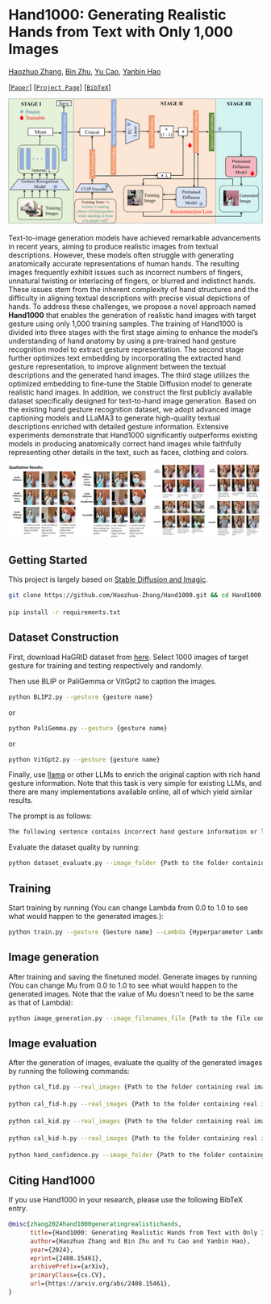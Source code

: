 # Hand1000: Generating Realistic Hands from Text with Only 1,000 Images

[Haozhuo Zhang](https://haozhuo-zhang.github.io/), [Bin Zhu](https://binzhubz.github.io/), [Yu Cao](https://haozhuo-zhang.github.io/Hand1000-project-page/), [Yanbin Hao](https://haoyanbin918.github.io/)

[[`Paper`](https://arxiv.org/abs/2408.15461)] [[`Project Page`](https://haozhuo-zhang.github.io/Hand1000-project-page/)] [[`BibTeX`](#citing-hand1000)]

![Hand1000 architecture](imgs/training.png?raw=true)

Text-to-image generation models have achieved remarkable advancements in recent years, aiming to produce realistic images from textual descriptions. However, these models often struggle with generating anatomically accurate representations of human hands. The resulting images frequently exhibit issues such as incorrect numbers of fingers, unnatural twisting or interlacing of fingers, or blurred and indistinct hands. These issues stem from the inherent complexity of hand structures and the difficulty in aligning textual descriptions with precise visual depictions of hands. To address these challenges, we propose a novel approach named **Hand1000** that enables the generation of realistic hand images with target gesture using only 1,000 training samples. The training of Hand1000 is divided into three stages with the first stage aiming to enhance the model’s understanding of hand anatomy by using a pre-trained hand gesture recognition model to extract gesture representation. The second stage further optimizes text embedding by incorporating the extracted hand gesture representation, to improve alignment between the textual descriptions and the generated hand images. The third stage utilizes the optimized embedding to fine-tune the Stable Diffusion model to generate realistic hand images. In addition, we construct the first publicly available dataset specifically designed for text-to-hand image generation. Based on the existing hand gesture recognition dataset, we adopt advanced image captioning models and LLaMA3 to generate high-quality textual descriptions enriched with detailed gesture information. Extensive experiments demonstrate that Hand1000 significantly outperforms existing models in producing anatomically correct hand images while faithfully representing other details in the text, such as faces, clothing and colors.

![Results](imgs/results.jpg?raw=true)

## Getting Started

This project is largely based on [Stable Diffusion and Imagic](https://github.com/justinpinkney/stable-diffusion/blob/main/notebooks/imagic.ipynb).

```bash
git clone https://github.com/Haozhuo-Zhang/Hand1000.git && cd Hand1000

pip install -r requirements.txt
```

## Dataset Construction

First, download HaGRID dataset from [here](https://github.com/hukenovs/hagrid). Select 1000 images of target gesture for training and testing respectively and randomly.

Then use BLIP or PaliGemma or VitGpt2 to caption the images.

```bash
python BLIP2.py --gesture {gesture name}
```

or

```bash
python PaliGemma.py --gesture {gesture name}
```

or

```bash
python VitGpt2.py --gesture {gesture name}
```

Finally, use [llama](https://www.llama.com/) or other LLMs to enrich the original caption with rich hand gesture information. Note that this task is very simple for existing LLMs, and there are many implementations available online, all of which yield similar results. 

The prompt is as follows:

```bash
The following sentence contains incorrect hand gesture information or lacks hand gesture information. If it contains incorrect hand gesture information, modify it to 'making phone call hand gesture.' If it lacks hand gesture information, append 'making phone call hand gesture' to the end of the sentence. The original sentence is: 'a girl in a green shirt and glasses giving the peace sign.' The final sentence must include 'making phone call hand gesture' exactly as it is. Provide the modified sentence directly and independently.
```

Evaluate the dataset quality by running:
```bash
python dataset_evaluate.py --image_folder {Path to the folder containing images} --image_filenames_path {Path to the file containing image filenames} --captions_path {Path to the file containing captions}
```

## Training

Start training by running (You can change Lambda from 0.0 to 1.0 to see what would happen to the generated images.):

```bash
python train.py --gesture {Gesture name} --Lambda {Hyperparameter Lambda}
```

## Image generation

After training and saving the finetuned model. Generate images by running (You can change Mu from 0.0 to 1.0 to see what would happen to the generated images. Note that the value of Mu doesn't need to be the same as that of Lambda):

```bash
python image_generation.py --image_filenames_file {Path to the file containing image filenames} --prompts_file {Path to the file containing prompts} --feature_npy_path {Path to the npy file containing gesture features} --ckpt {Path to the finetuned model} --img_save_path {Path to save the images} --mu {hyperparameter mu}
```

## Image evaluation

After the generation of images, evaluate the quality of the generated images by running the following commands:

```bash
python cal_fid.py --real_images {Path to the folder containing real images} --fake_images {Path to the folder containing generated images}

python cal_fid-h.py --real_images {Path to the folder containing real images} --fake_images {Path to the folder containing generated images}

python cal_kid.py --real_images {Path to the folder containing real images} --fake_images {Path to the folder containing generated images}

python cal_kid-h.py --real_images {Path to the folder containing real images} --fake_images {Path to the folder containing generated images}

python hand_confidence.py --image_folder {Path to the folder containing generated images}
```

## Citing Hand1000

If you use Hand1000 in your research, please use the following BibTeX entry.

```bibtex
@misc{zhang2024hand1000generatingrealistichands,
      title={Hand1000: Generating Realistic Hands from Text with Only 1,000 Images}, 
      author={Haozhuo Zhang and Bin Zhu and Yu Cao and Yanbin Hao},
      year={2024},
      eprint={2408.15461},
      archivePrefix={arXiv},
      primaryClass={cs.CV},
      url={https://arxiv.org/abs/2408.15461}, 
}
```
